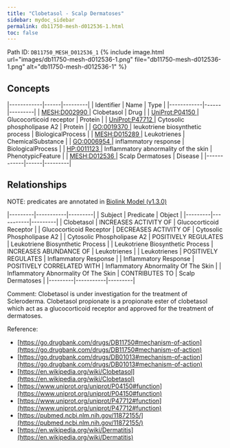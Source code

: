 ```yaml
---
title: "Clobetasol - Scalp Dermatoses"
sidebar: mydoc_sidebar
permalink: db11750-mesh-d012536-1.html
toc: false 
---
```



Path ID: `DB11750_MESH_D012536_1`
{% include image.html url="images/db11750-mesh-d012536-1.png" file="db11750-mesh-d012536-1.png" alt="db11750-mesh-d012536-1" %}

## Concepts

|------------|------|---------|
| Identifier | Name | Type    |
|------------|------|---------|
| <a href="https://identifiers.org/MESH:D002990">MESH:D002990 </a> | Clobetasol | Drug |
| <a href="https://identifiers.org/UniProt:P04150">UniProt:P04150 </a> | Glucocorticoid receptor | Protein |
| <a href="https://identifiers.org/UniProt:P47712">UniProt:P47712 </a> | Cytosolic phospholipase A2 | Protein |
| <a href="https://identifiers.org/GO:0019370">GO:0019370 </a> | leukotriene biosynthetic process | BiologicalProcess |
| <a href="https://identifiers.org/MESH:D015289">MESH:D015289 </a> | Leukotrienes | ChemicalSubstance |
| <a href="https://identifiers.org/GO:0006954">GO:0006954 </a> | inflammatory response | BiologicalProcess |
| <a href="https://identifiers.org/HP:0011123">HP:0011123 </a> | Inflammatory abnormality of the skin | PhenotypicFeature |
| <a href="https://identifiers.org/MESH:D012536">MESH:D012536 </a> | Scalp Dermatoses | Disease |
|------------|------|---------|

## Relationships


NOTE: predicates are annotated in <a href="https://github.com/biolink/biolink-model/releases/tag/v1.3.0">Biolink Model (v1.3.0)</a>

|---------|-----------|---------|
| Subject | Predicate | Object  |
|---------|-----------|---------|
| Clobetasol | INCREASES ACTIVITY OF | Glucocorticoid Receptor |
| Glucocorticoid Receptor | DECREASES ACTIVITY OF | Cytosolic Phospholipase A2 |
| Cytosolic Phospholipase A2 | POSITIVELY REGULATES | Leukotriene Biosynthetic Process |
| Leukotriene Biosynthetic Process | INCREASES ABUNDANCE OF | Leukotrienes |
| Leukotrienes | POSITIVELY REGULATES | Inflammatory Response |
| Inflammatory Response | POSITIVELY CORRELATED WITH | Inflammatory Abnormality Of The Skin |
| Inflammatory Abnormality Of The Skin | CONTRIBUTES TO | Scalp Dermatoses |
|---------|-----------|---------|

Comment: Clobetasol is under investigation for the treatment of Scleroderma. Clobetasol propionate is a propionate ester of clobetasol which act as a glucocorticoid receptor and approved for the treatment of dermatoses.

Reference: 
  - [https://go.drugbank.com/drugs/DB11750#mechanism-of-action](https://go.drugbank.com/drugs/DB11750#mechanism-of-action)
  - [https://go.drugbank.com/drugs/DB01013#mechanism-of-action](https://go.drugbank.com/drugs/DB01013#mechanism-of-action)
  - [https://en.wikipedia.org/wiki/Clobetasol](https://en.wikipedia.org/wiki/Clobetasol)
  - [https://www.uniprot.org/uniprot/P04150#function](https://www.uniprot.org/uniprot/P04150#function)
  - [https://www.uniprot.org/uniprot/P47712#function](https://www.uniprot.org/uniprot/P47712#function)
  - [https://pubmed.ncbi.nlm.nih.gov/11872155/](https://pubmed.ncbi.nlm.nih.gov/11872155/)
  - [https://en.wikipedia.org/wiki/Dermatitis](https://en.wikipedia.org/wiki/Dermatitis)
